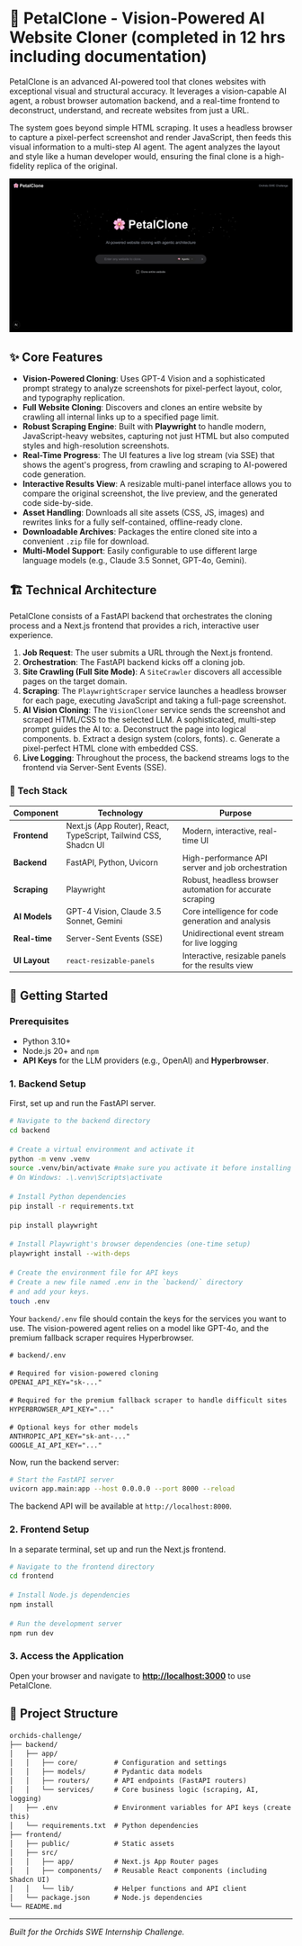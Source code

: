 # 🌸 PetalClone - Vision-Powered AI Website Cloner (completed in 12 hrs including documentation)

PetalClone is an advanced AI-powered tool that clones websites with exceptional visual and structural accuracy. It leverages a vision-capable AI agent, a robust browser automation backend, and a real-time frontend to deconstruct, understand, and recreate websites from just a URL.

The system goes beyond simple HTML scraping. It uses a headless browser to capture a pixel-perfect screenshot and render JavaScript, then feeds this visual information to a multi-step AI agent. The agent analyzes the layout and style like a human developer would, ensuring the final clone is a high-fidelity replica of the original.

![PetalClone UI](frontend/public/screenshot.png)
## ✨ Core Features

-   **Vision-Powered Cloning**: Uses GPT-4 Vision and a sophisticated prompt strategy to analyze screenshots for pixel-perfect layout, color, and typography replication.
-   **Full Website Cloning**: Discovers and clones an entire website by crawling all internal links up to a specified page limit.
-   **Robust Scraping Engine**: Built with **Playwright** to handle modern, JavaScript-heavy websites, capturing not just HTML but also computed styles and high-resolution screenshots.
-   **Real-Time Progress**: The UI features a live log stream (via SSE) that shows the agent's progress, from crawling and scraping to AI-powered code generation.
-   **Interactive Results View**: A resizable multi-panel interface allows you to compare the original screenshot, the live preview, and the generated code side-by-side.
-   **Asset Handling**: Downloads all site assets (CSS, JS, images) and rewrites links for a fully self-contained, offline-ready clone.
-   **Downloadable Archives**: Packages the entire cloned site into a convenient `.zip` file for download.
-   **Multi-Model Support**: Easily configurable to use different large language models (e.g., Claude 3.5 Sonnet, GPT-4o, Gemini).

## 🏗️ Technical Architecture

PetalClone consists of a FastAPI backend that orchestrates the cloning process and a Next.js frontend that provides a rich, interactive user experience.

1.  **Job Request**: The user submits a URL through the Next.js frontend.
2.  **Orchestration**: The FastAPI backend kicks off a cloning job.
3.  **Site Crawling (Full Site Mode)**: A `SiteCrawler` discovers all accessible pages on the target domain.
4.  **Scraping**: The `PlaywrightScraper` service launches a headless browser for each page, executing JavaScript and taking a full-page screenshot.
5.  **AI Vision Cloning**: The `VisionCloner` service sends the screenshot and scraped HTML/CSS to the selected LLM. A sophisticated, multi-step prompt guides the AI to:
    a.  Deconstruct the page into logical components.
    b.  Extract a design system (colors, fonts).
    c.  Generate a pixel-perfect HTML clone with embedded CSS.
6.  **Live Logging**: Throughout the process, the backend streams logs to the frontend via Server-Sent Events (SSE).

### 🥞 Tech Stack

| Component      | Technology                                                              | Purpose                                                 |
| -------------- | ----------------------------------------------------------------------- | ------------------------------------------------------- |
| **Frontend**   | Next.js (App Router), React, TypeScript, Tailwind CSS, Shadcn UI        | Modern, interactive, real-time UI                       |
| **Backend**    | FastAPI, Python, Uvicorn                                                | High-performance API server and job orchestration       |
| **Scraping**   | Playwright                                                              | Robust, headless browser automation for accurate scraping |
| **AI Models**  | GPT-4 Vision, Claude 3.5 Sonnet, Gemini                                 | Core intelligence for code generation and analysis      |
| **Real-time**  | Server-Sent Events (SSE)                                                | Unidirectional event stream for live logging            |
| **UI Layout**  | `react-resizable-panels`                                                | Interactive, resizable panels for the results view      |

## 🚀 Getting Started

### Prerequisites

-   Python 3.10+
-   Node.js 20+ and `npm`
-   **API Keys** for the LLM providers (e.g., OpenAI) and **Hyperbrowser**.

### 1. Backend Setup

First, set up and run the FastAPI server.

```bash
# Navigate to the backend directory
cd backend

# Create a virtual environment and activate it
python -m venv .venv
source .venv/bin/activate #make sure you activate it before installing 
# On Windows: .\.venv\Scripts\activate

# Install Python dependencies
pip install -r requirements.txt

pip install playwright

# Install Playwright's browser dependencies (one-time setup)
playwright install --with-deps

# Create the environment file for API keys
# Create a new file named .env in the `backend/` directory
# and add your keys.
touch .env
```

Your `backend/.env` file should contain the keys for the services you want to use. The vision-powered agent relies on a model like GPT-4o, and the premium fallback scraper requires Hyperbrowser.

```env
# backend/.env

# Required for vision-powered cloning
OPENAI_API_KEY="sk-..."

# Required for the premium fallback scraper to handle difficult sites
HYPERBROWSER_API_KEY="..."

# Optional keys for other models
ANTHROPIC_API_KEY="sk-ant-..."
GOOGLE_AI_API_KEY="..."
```

Now, run the backend server:

```bash
# Start the FastAPI server
uvicorn app.main:app --host 0.0.0.0 --port 8000 --reload
```

The backend API will be available at `http://localhost:8000`.

### 2. Frontend Setup

In a separate terminal, set up and run the Next.js frontend.

```bash
# Navigate to the frontend directory
cd frontend

# Install Node.js dependencies
npm install

# Run the development server
npm run dev
```

### 3. Access the Application

Open your browser and navigate to **[http://localhost:3000](http://localhost:3000)** to use PetalClone.

## 📝 Project Structure

```
orchids-challenge/
├── backend/
│   ├── app/
│   │   ├── core/         # Configuration and settings
│   │   ├── models/       # Pydantic data models
│   │   ├── routers/      # API endpoints (FastAPI routers)
│   │   └── services/     # Core business logic (scraping, AI, logging)
│   ├── .env              # Environment variables for API keys (create this)
│   └── requirements.txt  # Python dependencies
├── frontend/
│   ├── public/           # Static assets
│   ├── src/
│   │   ├── app/          # Next.js App Router pages
│   │   ├── components/   # Reusable React components (including Shadcn UI)
│   │   └── lib/          # Helper functions and API client
│   └── package.json      # Node.js dependencies
└── README.md
```

---

*Built for the Orchids SWE Internship Challenge.*
